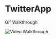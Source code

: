 # TwitterApp

Gif Walkthrough

<img src='http://i.imgur.com/FlqReQx.gif' title='Video Walkthrough' width='' alt='Video Walkthrough' />
